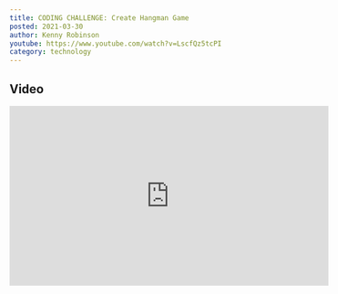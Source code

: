 ```yaml
---
title: CODING CHALLENGE: Create Hangman Game
posted: 2021-03-30
author: Kenny Robinson
youtube: https://www.youtube.com/watch?v=LscfQz5tcPI
category: technology
---
```


## Video

<iframe width="560" height="315" src="https://www.youtube.com/embed/?v=LscfQz5tcPI" frameborder="0" allow="autoplay; encrypted-media" allowfullscreen class="youtube"></iframe>

